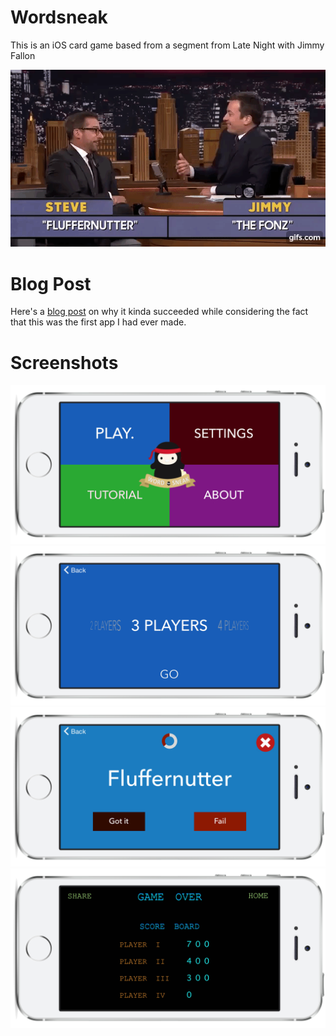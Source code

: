 # Wordsneak
This is an iOS card game based from a segment from Late Night with Jimmy Fallon

![Preview](https://github.com/mkchoi212/Wordsneak/blob/master/assets/late-night.gif)

# Blog Post
Here's a [blog post](http://sickaf.xyz/2016/02/word-sneak) on why it kinda succeeded while considering the fact that this was the first app I had ever made.

# Screenshots
![Home Screen](https://github.com/mkchoi212/Wordsneak/blob/master/assets/word-2.png)
![Player Selection](https://github.com/mkchoi212/Wordsneak/blob/master/assets/word-3.png)
![Game Play](https://github.com/mkchoi212/Wordsneak/blob/master/assets/word-4.png)
![Game Over](https://github.com/mkchoi212/Wordsneak/blob/master/assets/word-5.png)
